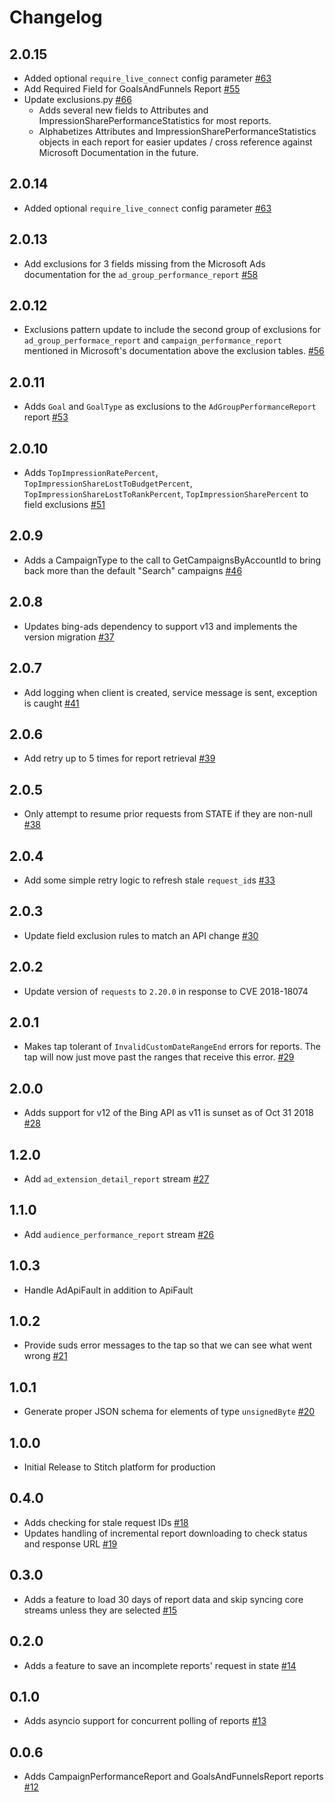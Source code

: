 # Changelog

## 2.0.15
  * Added optional `require_live_connect` config parameter [#63](https://github.com/singer-io/tap-bing-ads/pull/63)
  * Add Required Field for GoalsAndFunnels Report [#55](https://github.com/singer-io/tap-bing-ads/pull/55)
  * Update exclusions.py [#66](https://github.com/singer-io/tap-bing-ads/pull/66)
    * Adds several new fields to Attributes and ImpressionSharePerformanceStatistics for most reports.
    * Alphabetizes Attributes and ImpressionSharePerformanceStatistics objects in each report for easier updates / cross reference against Microsoft Documentation in the future.

## 2.0.14
  * Added optional `require_live_connect` config parameter [#63](https://github.com/singer-io/tap-bing-ads/pull/63)

## 2.0.13
  * Add exclusions for 3 fields missing from the Microsoft Ads documentation for the `ad_group_performance_report` [#58](https://github.com/singer-io/tap-bing-ads/pull/58)

## 2.0.12
  * Exclusions pattern update to include the second group of exclusions for `ad_group_performace_report` and `campaign_performance_report` mentioned in Microsoft's documentation above the exclusion tables. [#56](https://github.com/singer-io/tap-bing-ads/pull/56)

## 2.0.11
  * Adds `Goal` and `GoalType` as exclusions to the `AdGroupPerformanceReport` report [#53](https://github.com/singer-io/tap-bing-ads/pull/53)

## 2.0.10
  * Adds `TopImpressionRatePercent`, `TopImpressionShareLostToBudgetPercent`, `TopImpressionShareLostToRankPercent`, `TopImpressionSharePercent` to field exclusions [#51](https://github.com/singer-io/tap-bing-ads/pull/51)

## 2.0.9
  * Adds a CampaignType to the call to GetCampaignsByAccountId to bring back more than the default "Search" campaigns [#46](https://github.com/singer-io/tap-bing-ads/pull/46)

## 2.0.8
  * Updates bing-ads dependency to support v13 and implements the version migration [#37](https://github.com/singer-io/tap-bing-ads/pull/37)

## 2.0.7
  * Add logging when client is created, service message is sent, exception is caught [#41](https://github.com/singer-io/tap-bing-ads/pull/41)

## 2.0.6
  * Add retry up to 5 times for report retrieval [#39](https://github.com/singer-io/tap-bing-ads/pull/39)

## 2.0.5
  * Only attempt to resume prior requests from STATE if they are non-null [#38](https://github.com/singer-io/tap-bing-ads/pull/38/)

## 2.0.4
  * Add some simple retry logic to refresh stale `request_id`s [#33](https://github.com/singer-io/tap-bing-ads/pull/33)

## 2.0.3
  * Update field exclusion rules to match an API change [#30](https://github.com/singer-io/tap-bing-ads/pull/30)

## 2.0.2
  * Update version of `requests` to `2.20.0` in response to CVE 2018-18074

## 2.0.1
  * Makes tap tolerant of `InvalidCustomDateRangeEnd` errors for reports. The tap will now just move past the ranges that receive this error. [#29](https://github.com/singer-io/tap-bing-ads/pull/29)

## 2.0.0
  * Adds support for v12 of the Bing API as v11 is sunset as of Oct 31 2018 [#28](https://github.com/singer-io/tap-bing-ads/pull/28)

## 1.2.0
  * Add `ad_extension_detail_report` stream [#27](https://github.com/singer-io/tap-bing-ads/pull/27)

## 1.1.0
  * Add `audience_performance_report` stream [#26](https://github.com/singer-io/tap-bing-ads/pull/26)

## 1.0.3
  * Handle AdApiFault in addition to ApiFault

## 1.0.2
  * Provide suds error messages to the tap so that we can see what went wrong [#21](https://github.com/singer-io/tap-bing-ads/pull/21)

## 1.0.1
  * Generate proper JSON schema for elements of type `unsignedByte` [#20](https://github.com/singer-io/tap-bing-ads/pull/20)

## 1.0.0
  * Initial Release to Stitch platform for production

## 0.4.0
  * Adds checking for stale request IDs [#18](https://github.com/singer-io/tap-bing-ads/pull/18)
  * Updates handling of incremental report downloading to check status and response URL [#19](https://github.com/singer-io/tap-bing-ads/pull/19)

## 0.3.0
  * Adds a feature to load 30 days of report data and skip syncing core streams unless they are selected [#15](https://github.com/singer-io/tap-bing-ads/pull/15)

## 0.2.0
  * Adds a feature to save an incomplete reports' request in state [#14](https://github.com/singer-io/tap-bing-ads/pull/14)

## 0.1.0
  * Adds asyncio support for concurrent polling of reports [#13](https://github.com/singer-io/tap-bing-ads/pull/13)

## 0.0.6
  * Adds CampaignPerformanceReport and GoalsAndFunnelsReport reports [#12](https://github.com/singer-io/tap-bing-ads/pull/12)
